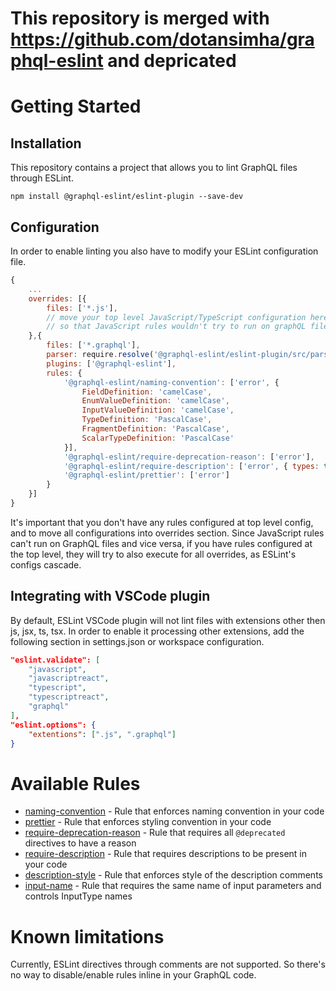 # This repository is merged with https://github.com/dotansimha/graphql-eslint and depricated

# Getting Started

## Installation
This repository contains a project that allows you to lint GraphQL files through ESLint.

```
npm install @graphql-eslint/eslint-plugin --save-dev
```

## Configuration

In order to enable linting you also have to modify your ESLint configuration file.

```js
{
    ...
    overrides: [{
        files: ['*.js'],
        // move your top level JavaScript/TypeScript configuration here
        // so that JavaScript rules wouldn't try to run on graphQL files
    },{
        files: ['*.graphql'],
        parser: require.resolve('@graphql-eslint/eslint-plugin/src/parser'),
        plugins: ['@graphql-eslint'],
        rules: {
            '@graphql-eslint/naming-convention': ['error', {
                FieldDefinition: 'camelCase',
                EnumValueDefinition: 'camelCase',
                InputValueDefinition: 'camelCase',
                TypeDefinition: 'PascalCase',
                FragmentDefinition: 'PascalCase',
                ScalarTypeDefinition: 'PascalCase'
            }],
            '@graphql-eslint/require-deprecation-reason': ['error'],
            '@graphql-eslint/require-description': ['error', { types: true, enumValues: true, inputOptionsValues: true }],
            '@graphql-eslint/prettier': ['error']
        }
    }]
}
```

It's important that you don't have any rules configured at top level config, and to move all configurations into overrides section. Since JavaScript rules can't run on GraphQL files and vice versa, if you have rules configured at the top level, they will try to also execute for all overrides, as ESLint's configs cascade.

## Integrating with VSCode plugin

By default, ESLint VSCode plugin will not lint files with extensions other then js, jsx, ts, tsx. In order to enable it processing other extensions, add the following section in settings.json or workspace configuration.

```json
"eslint.validate": [
    "javascript",
    "javascriptreact",
    "typescript",
    "typescriptreact",
    "graphql"
],
"eslint.options": {
    "extentions": [".js", ".graphql"]
}
```

# Available Rules

* [naming-convention](docs/rules/naming-convention.md) - Rule that enforces naming convention in your code
* [prettier](docs/rules/prettier.md) - Rule that enforces styling convention in your code
* [require-deprecation-reason](docs/rules/require-deprecation-reason.md) - Rule that requires all `@deprecated` directives to have a reason
* [require-description](docs/rules/require-description.md) - Rule that requires descriptions to be present in your code
* [description-style](docs/rules/description-style.md) - Rule that enforces style of the description comments
* [input-name](docs/rules/input-name.md) - Rule that requires the same name of input parameters and controls InputType names

# Known limitations

Currently, ESLint directives through comments are not supported. So there's no way to disable/enable rules inline in your GraphQL code.
